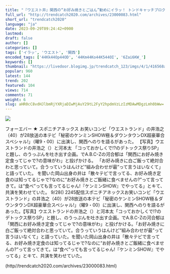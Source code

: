```yaml
---
title: "『ウエスト井』関西の“お好み焼きとごはん”勧めにイラッ！ トンドキャッチブログ"
full_url: "http://trendcatch2020.com/archives/23000083.html"
short_url: "trendcatch2020"
language: "ja"
date: 2023-09-29T09:24:42+0900
lastmod: 
draft: false
author: []
categories: []
tags: ['イラッ', 'ウエスト', '関西']
encoded_tags: ['44Kk44Op44OD', '44Km44Ko44K544OI', '6Zai6KW_']
keywords: []
thumbnail: "https://livedoor.blogimg.jp/trendcatch_123/imgs/4/1/416568a0.jpg"
popular: 960
latest: 144
trend: 202
featured: 104
views: 714
comments: 71
weight: 6
slug: aHR0cC8vdHJlbmRjYXRjaDIwMjAuY29tL2FyY2hpdmVzLzIzMDAwMDgzLmh0bWw=
---
```


![](https://livedoor.blogimg.jp/trendcatch_123/imgs/4/1/416568a0.jpg)

フォーエバー ★ スポニチアネックス お笑いコンビ「ウエストランド」の井浩之（40）が28放送の本テビ「秘密のケンミンSHOW極＆ダウンタウンDX超豪華合スペシャル!」（曜9・00）に出演し、関西へのりを語るがあった。 【写真】ウエストランドの井浩之（）と河本太 「コっておかしくで!?のデトックス祭りSP」と題し、のうっぷんを吐き出す企画。でA.B.C-Zの河合郁は「関西にお好み焼き定食ってじゃで?の意味がわ」と投げかける。 「お好み焼きに白ご飯って絶対合わと思っていて。合うっていうはんけど“組み合わせが最”って言うはいなくて」と語っていた。 を聞いた岡山出身の井は「散々テビで言ってる、お好み焼き定食のは知ってるじゃで?なのに“お好み焼きとご飯緒に食べませんの?”って言ってきて。は“食べ”っても言ってるじゃん!『ケンミンSHOW』でやってる」とキて、共演を笑わせていた。 9/28() 2245配信スポニチアネックスお笑いコンビ「ウエストランド」の井浩之（40）が28放送の本テビ「秘密のケンミンSHOW極＆ダウンタウンDX超豪華合スペシャル!」（曜9・00）に出演し、関西へのりを語るがあった。【写真】ウエストランドの井浩之（）と河本太「コっておかしくで!?のデトックス祭りSP」と題し、のうっぷんを吐き出す企画。でA.B.C-Zの河合郁は「関西にお好み焼き定食ってじゃで?の意味がわ」と投げかける。「お好み焼きに白ご飯って絶対合わと思っていて。合うっていうはんけど“組み合わせが最”って言うはいなくて」と語っていた。を聞いた岡山出身の井は「散々テビで言ってる、お好み焼き定食のは知ってるじゃで?なのに“お好み焼きとご飯緒に食べませんの?”って言ってきて。は“食べ”っても言ってるじゃん!『ケンミンSHOW』でやってる」とキて、共演を笑わせていた。

(http//trendcatch2020.com/archives/23000083.html)
